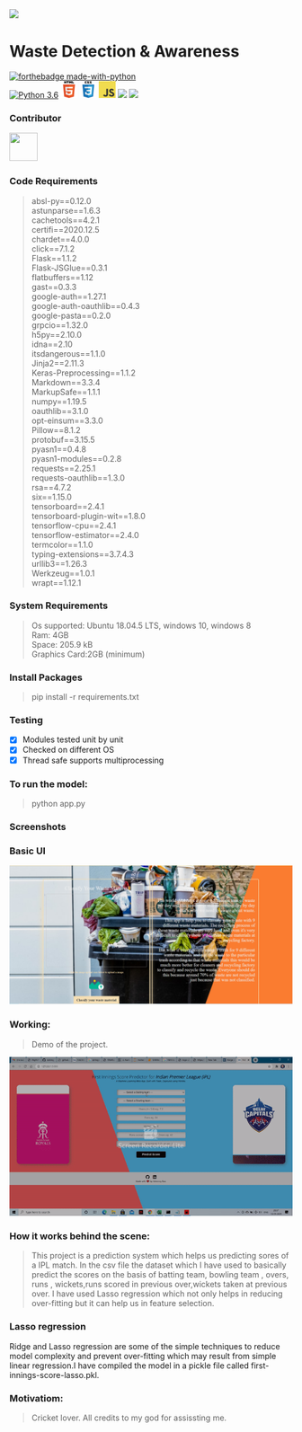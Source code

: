 <img src="https://eyelighting.com/wp-content/uploads/images/waste-and-recycling-containers.jpg">

# Waste Detection & Awareness

[![forthebadge made-with-python](http://ForTheBadge.com/images/badges/made-with-python.svg)](https://www.python.org/)                 
[![Python 3.6](https://img.shields.io/badge/python-3.6-blue.svg)](https://www.python.org/downloads/release/python-360/) 
<code><img height="30" src="https://raw.githubusercontent.com/github/explore/80688e429a7d4ef2fca1e82350fe8e3517d3494d/topics/html/html.png"></code>
<code><img height="30" src="https://raw.githubusercontent.com/github/explore/80688e429a7d4ef2fca1e82350fe8e3517d3494d/topics/css/css.png"></code>
<code><img height="30" src="https://raw.githubusercontent.com/github/explore/80688e429a7d4ef2fca1e82350fe8e3517d3494d/topics/javascript/javascript.png"></code>
<code><img height="30" src="https://github.com/tomchen/stack-icons/raw/master/logos/bootstrap.svg"></code>
<code><img height="30" src="https://symbols.getvecta.com/stencil_80/56_flask.3a79b5a056.jpg"></code>

### Contributor
<a href="https://github.com/argho28"><img src="https://avatars3.githubusercontent.com/u/54744863?s=400&v=4" height="50px" width="50px" alt=""/></a>



### Code Requirements
> absl-py==0.12.0</br>
>astunparse==1.6.3</br>
>cachetools==4.2.1</br>
>certifi==2020.12.5</br>
>chardet==4.0.0</br>
>click==7.1.2</br>
>Flask==1.1.2</br>
>Flask-JSGlue==0.3.1</br>
>flatbuffers==1.12</br>
>gast==0.3.3</br>
>google-auth==1.27.1</br>
>google-auth-oauthlib==0.4.3</br>
>google-pasta==0.2.0</br>
>grpcio==1.32.0</br>
>h5py==2.10.0</br>
>idna==2.10</br>
>itsdangerous==1.1.0</br>
>Jinja2==2.11.3</br>
>Keras-Preprocessing==1.1.2</br>
>Markdown==3.3.4</br>
>MarkupSafe==1.1.1</br>
>numpy==1.19.5</br>
>oauthlib==3.1.0</br>
>opt-einsum==3.3.0</br>
>Pillow==8.1.2</br>
>protobuf==3.15.5</br>
>pyasn1==0.4.8</br>
>pyasn1-modules==0.2.8</br>
>requests==2.25.1</br>
>requests-oauthlib==1.3.0</br>
>rsa==4.7.2</br>
>six==1.15.0</br>
>tensorboard==2.4.1</br>
>tensorboard-plugin-wit==1.8.0</br>
>tensorflow-cpu==2.4.1</br>
>tensorflow-estimator==2.4.0</br>
>termcolor==1.1.0</br>
>typing-extensions==3.7.4.3</br>
>urllib3==1.26.3</br>
>Werkzeug==1.0.1</br>
>wrapt==1.12.1</br>


### System Requirements
> Os supported: Ubuntu 18.04.5 LTS, windows 10, windows 8</br>
> Ram: 4GB</br>
> Space: 205.9 kB</br>
> Graphics Card:2GB (minimum)</br>

### Install Packages
> pip install -r requirements.txt

### Testing
- [x]  Modules tested unit by unit
- [x]  Checked on different OS
- [x]  Thread safe supports multiprocessing

### To run the model:
> python app.py

### Screenshots

### Basic UI
<img src="https://github.com/Mrinmoy-Aus/Waste-Detction-Awarness/blob/main/ui.png">

### Working:
> Demo of the project.
<img src="https://github.com/Mrinmoy-Aus/IPL_PREDICTION/blob/main/working.gif">

### How it works behind the scene:
> This project is a prediction system which helps us predicting sores of a IPL match. In the csv file the dataset which I have used to basically predict the scores on the basis of batting team, bowling team , overs, runs , wickets,runs scored in previous over,wickets taken at previous over. I have used Lasso regression which not only helps in reducing over-fitting but it can help us in feature selection.

### Lasso regression
Ridge and Lasso regression are some of the simple techniques to reduce model complexity and prevent over-fitting which may result from simple linear regression.I have compiled the model in a pickle file called first-innings-score-lasso.pkl.

### Motivatiom:
> Cricket lover. All credits to my god for assissting me.
